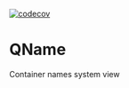 [![codecov](https://codecov.io/gh/voedger/voedger/istructsmem/branch/main/graph/badge.svg?token=1O1pA6zdYs)](https://codecov.io/gh/voedger/voedger/istructsmem/internal/containers)

# QName

Container names system view